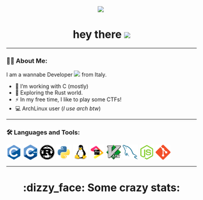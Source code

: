 <div id="header" align="center">
	<img src="https://media.giphy.com/media/M9gbBd9nbDrOTu1Mqx/giphy.gif" width="100"/>
	<!--<div id="badges">
		<a href="linkedin.com">
		  <img src="https://img.shields.io/badge/LinkedIn-blue?style=for-the-badge&logo=linkedin&logoColor=white" alt="LinkedIn Badge"/>
		</a>
		<a href="youtube.com">
		  <img src="https://img.shields.io/badge/YouTube-red?style=for-the-badge&logo=youtube&logoColor=white" alt="Youtube Badge"/>
		</a>
		<a href="twitter.com">
		  <img src="https://img.shields.io/badge/Twitter-blue?style=for-the-badge&logo=twitter&logoColor=white" alt="Twitter Badge"/>
		</a>
		</div>-->
	<img src="https://komarev.com/ghpvc/?username=FrancescoXD&style=flat-square&color=blue" alt=""/>
	<h1>hey there
		<img src="https://media.giphy.com/media/hvRJCLFzcasrR4ia7z/giphy.gif" width="30px"/>
	</h1>
</div>

---

### :man_technologist: About Me:
I am a wannabe Developer <img src="https://media.giphy.com/media/WUlplcMpOCEmTGBtBW/giphy.gif" width="30"> from Italy.
- :telescope: I’m working with C (mostly)
- :seedling: Exploring the Rust world.
- :zap: In my free time, I like to play some CTFs!
- :computer: ArchLinux user (_I use arch btw_)

---

### :hammer_and_wrench: Languages and Tools:
<div>
	<img src="https://github.com/devicons/devicon/blob/master/icons/c/c-original.svg" title="C" alt="C" width="40" height="40"/>
	<img src="https://github.com/devicons/devicon/blob/master/icons/cplusplus/cplusplus-original.svg" title="C++" alt="C++" width="40" height="40"/>
	<img src="https://github.com/devicons/devicon/blob/master/icons/rust/rust-plain.svg" title="Rust" alt="Rust" width="40" height="40"/>
	<img src="https://github.com/devicons/devicon/blob/master/icons/python/python-original.svg" title="Python" alt="Python" width="40" height="40"/>
	<img src="https://github.com/devicons/devicon/blob/master/icons/linux/linux-original.svg" title="Linux" alt="Linux" width="40" height="40"/>
	<img src="https://github.com/devicons/devicon/blob/master/icons/jetbrains/jetbrains-original.svg" title="JetBrains" alt="JetBrains" width="40" height="40"/>
	<img src="https://github.com/devicons/devicon/blob/master/icons/vim/vim-original.svg" title="Vim" alt="Vim" width="40" height="40"/>
	<img src="https://github.com/devicons/devicon/blob/master/icons/mysql/mysql-original.svg" title="MySQL"  alt="MySQL" width="40" height="40"/>
	<img src="https://github.com/devicons/devicon/blob/master/icons/nodejs/nodejs-original.svg" title="NodeJS" alt="NodeJS" width="40" height="40"/>
	<img src="https://github.com/devicons/devicon/blob/master/icons/git/git-original.svg" title="Git" alt="Git" width="40" height="40"/>
</div>

---

<div align="center">
	<h1>:dizzy_face: Some crazy stats:</h1>
	<img src="https://github-readme-stats.vercel.app/api?username=FrancescoXD&show_icons=true&theme=radical" alt=""/>
	<img src="https://github-readme-stats.vercel.app/api/top-langs/?username=FrancescoXD&show_icons=true&theme=radical" alt=""/>
</div>
